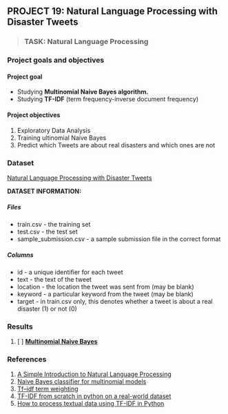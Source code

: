 ## PROJECT 19: Natural Language Processing with Disaster Tweets

> ### TASK: Natural Language Processing

### Project goals and objectives

#### Project goal

- Studying **Multinomial Naive Bayes algorithm.**
- Studying **TF-IDF** (term frequency-inverse document frequency)


#### Project objectives

1. Exploratory Data Analysis
2. Training ultinomial Naive Bayes
3. Predict which Tweets are about real disasters and which ones are not


### Dataset

[Natural Language Processing with Disaster Tweets](https://www.kaggle.com/c/nlp-getting-started/data)

**DATASET INFORMATION:**

##### Files
- train.csv - the training set
- test.csv - the test set
- sample_submission.csv - a sample submission file in the correct format

##### Columns
- id - a unique identifier for each tweet
- text - the text of the tweet
- location - the location the tweet was sent from (may be blank)
- keyword - a particular keyword from the tweet (may be blank)
- target - in train.csv only, this denotes whether a tweet is about a real disaster (1) or not (0)

### Results

1. [ ] [**Multinomial Naive Bayes**]()


### References

1. [A Simple Introduction to Natural Language Processing](https://becominghuman.ai/a-simple-introduction-to-natural-language-processing-ea66a1747b32)
2. [Naive Bayes classifier for multinomial models](https://scikit-learn.org/stable/modules/generated/sklearn.naive_bayes.MultinomialNB.html#sklearn.naive_bayes.MultinomialNB)
3. [Tf–idf term weighting](https://scikit-learn.org/stable/modules/feature_extraction.html#tfidf-term-weighting)
4. [TF-IDF from scratch in python on a real-world dataset](https://towardsdatascience.com/tf-idf-for-document-ranking-from-scratch-in-python-on-real-world-dataset-796d339a4089)
5. [How to process textual data using TF-IDF in Python](https://medium.com/free-code-camp/how-to-process-textual-data-using-tf-idf-in-python-cd2bbc0a94a3)

